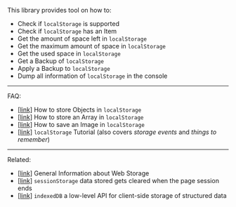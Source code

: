 This library provides tool on how to:

-   Check if `localStorage` is supported
-   Check if `localStorage` has an Item
-   Get the amount of space left in `localStorage`
-   Get the maximum amount of space in `localStorage`
-   Get the used space in `localStorage`
-   Get a Backup of `localStorage`
-   Apply a Backup to `localStorage`
-   Dump all information of `localStorage` in the console

---

FAQ:

-   [\[link\]][1] How to store Objects in `localStorage`
-   [\[link\]][2] How to store an Array in `localStorage`
-   [\[link\]][3] How to save an Image in `localStorage`
-   [\[link\]][4] `localStorage` Tutorial (also covers _storage events_ and _things to remember_)

---

Related:

-   [\[link\]][5] General Information about Web Storage
-   [\[link\]][6] `sessionStorage` data stored gets cleared when the page session ends
-   [\[link\]][7] `indexedDB` a low-level API for client-side storage of structured data

[1]: https://stackoverflow.com/q/2010892/4339170
[2]: https://stackoverflow.com/q/3357553/4339170
[3]: https://stackoverflow.com/q/19183180/4339170
[4]: http://www.sitepoint.com/an-overview-of-the-web-storage-api/
[5]: https://developer.mozilla.org/en-US/docs/Web/API/Web_Storage_API
[6]: https://developer.mozilla.org/en-US/docs/Web/API/Window/sessionStorage
[7]: https://developer.mozilla.org/en-US/docs/Web/API/IndexedDB_API
